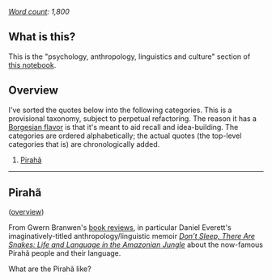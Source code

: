 *[Word count](https://wordcounter.net/): 1,800*

## What is this?

This is the "psychology, anthropology, linguistics and culture" section of [this notebook](https://monastri.github.io/). 

<a name="#overview"></a>

## Overview

I've sorted the quotes below into the following categories. This is a provisional taxonomy, subject to perpetual refactoring. The reason it has a [Borgesian flavor](https://github.com/monastri/monastri.github.io/blob/master/poetry.md#the-celestial-emporium-of-benevolent-knowledge) is that it's meant to aid recall and idea-building. The categories are ordered alphabetically; the actual quotes (the top-level categories that is) are chronologically added.

1. [Pirahã](#Pirahã) 
	
----------------------------------------

<a name="#Pirahã"></a>
## Pirahã
([overview](#overview))

From Gwern Branwen's [book reviews](https://www.gwern.net/Book-reviews), in particular Daniel Everett's imaginatively-titled anthropology/linguistic memoir [*Don’t Sleep, There Are Snakes: Life and Language in the Amazonian Jungle*](https://www.amazon.com/s?ie=UTF8&field-isbn=0375425020&page=1&rh=i:stripbooks&tag=gwernnet-20) about the now-famous Pirahã people and their language.

What are the Pirahã like?


